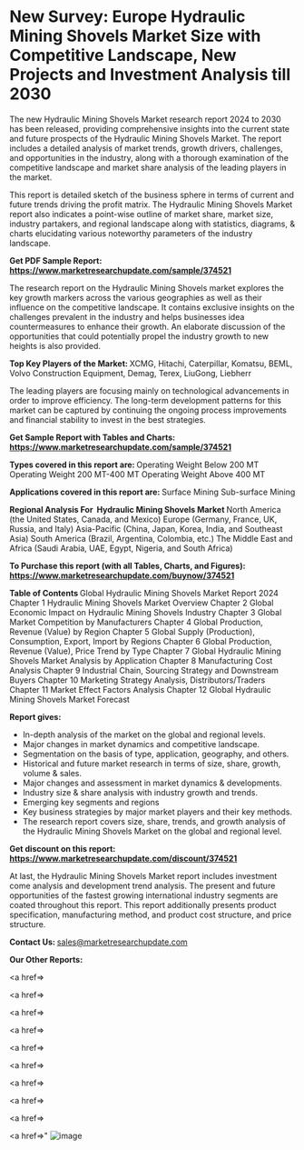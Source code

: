 # New Survey: Europe Hydraulic Mining Shovels Market Size with Competitive Landscape, New Projects and Investment Analysis till 2030

The new Hydraulic Mining Shovels Market research report 2024 to 2030 has been released, providing comprehensive insights into the current state and future prospects of the Hydraulic Mining Shovels Market. The report includes a detailed analysis of market trends, growth drivers, challenges, and opportunities in the industry, along with a thorough examination of the competitive landscape and market share analysis of the leading players in the market.

This report is detailed sketch of the business sphere in terms of current and future trends driving the profit matrix. The Hydraulic Mining Shovels Market report also indicates a point-wise outline of market share, market size, industry partakers, and regional landscape along with statistics, diagrams, &amp; charts elucidating various noteworthy parameters of the industry landscape.

<strong><b>Get PDF Sample Report: <a href=https://www.marketresearchupdate.com/sample/374521>https://www.marketresearchupdate.com/sample/374521</a></b></strong>

The research report on the Hydraulic Mining Shovels market explores the key growth markers across the various geographies as well as their influence on the competitive landscape. It contains exclusive insights on the challenges prevalent in the industry and helps businesses idea countermeasures to enhance their growth. An elaborate discussion of the opportunities that could potentially propel the industry growth to new heights is also provided.

<strong><b>Top Key Players of the Market:
</b></strong>XCMG, Hitachi, Caterpillar, Komatsu, BEML, Volvo Construction Equipment, Demag, Terex, LiuGong, Liebherr<strong><b>
</b></strong>

The leading players are focusing mainly on technological advancements in order to improve efficiency. The long-term development patterns for this market can be captured by continuing the ongoing process improvements and financial stability to invest in the best strategies.

<strong><b>Get Sample Report with Tables and Charts: <a href=https://www.marketresearchupdate.com/sample/374521>https://www.marketresearchupdate.com/sample/374521</a></b></strong>

<strong><b>Types covered in this report are:
</b></strong>Operating Weight Below 200 MT
Operating Weight 200 MT-400 MT
Operating Weight Above 400 MT<strong><b>
</b></strong>

<strong><b>Applications covered in this report are:
</b></strong>Surface Mining
Sub-surface Mining<strong><b>
</b></strong>

<strong><b>Regional Analysis For  Hydraulic Mining Shovels Market</b></strong><strong><b>
</b></strong>North America (the United States, Canada, and Mexico)
Europe (Germany, France, UK, Russia, and Italy)
Asia-Pacific (China, Japan, Korea, India, and Southeast Asia)
South America (Brazil, Argentina, Colombia, etc.)
The Middle East and Africa (Saudi Arabia, UAE, Egypt, Nigeria, and South Africa)

<strong><b>To Purchase this report (with all Tables, Charts, and Figures): <a href=https://www.marketresearchupdate.com/buynow/374521>https://www.marketresearchupdate.com/buynow/374521</a></b></strong>

<strong><b>Table of Contents</b></strong><strong><b>
</b></strong>Global Hydraulic Mining Shovels Market Report 2024
Chapter 1 Hydraulic Mining Shovels Market Overview
Chapter 2 Global Economic Impact on Hydraulic Mining Shovels Industry
Chapter 3 Global Market Competition by Manufacturers
Chapter 4 Global Production, Revenue (Value) by Region
Chapter 5 Global Supply (Production), Consumption, Export, Import by Regions
Chapter 6 Global Production, Revenue (Value), Price Trend by Type
Chapter 7 Global Hydraulic Mining Shovels Market Analysis by Application
Chapter 8 Manufacturing Cost Analysis
Chapter 9 Industrial Chain, Sourcing Strategy and Downstream Buyers
Chapter 10 Marketing Strategy Analysis, Distributors/Traders
Chapter 11 Market Effect Factors Analysis
Chapter 12 Global Hydraulic Mining Shovels Market Forecast

<strong><b>Report gives:</b></strong>

- In-depth analysis of the market on the global and regional levels.
- Major changes in market dynamics and competitive landscape.
- Segmentation on the basis of type, application, geography, and others.
- Historical and future market research in terms of size, share, growth, volume &amp; sales.
- Major changes and assessment in market dynamics &amp; developments.
- Industry size &amp; share analysis with industry growth and trends.
- Emerging key segments and regions
- Key business strategies by major market players and their key methods.
- The research report covers size, share, trends, and growth analysis of the Hydraulic Mining Shovels Market on the global and regional level.

<strong><b>Get discount on this report: <a href=https://www.marketresearchupdate.com/discount/374521>https://www.marketresearchupdate.com/discount/374521</a></b></strong>

At last, the Hydraulic Mining Shovels Market report includes investment come analysis and development trend analysis. The present and future opportunities of the fastest growing international industry segments are coated throughout this report. This report additionally presents product specification, manufacturing method, and product cost structure, and price structure.

<strong><b>Contact Us:
</b></strong>sales@marketresearchupdate.com

<strong>Our Other Reports:</strong>

<a href=></a>

<a href=></a>

<a href=></a>

<a href=></a>

<a href=></a>

<a href=></a>

<a href=></a>

<a href=></a>

<a href=></a>

<a href=></a>"
![image](https://github.com/Gayatrikarjule/Market-Analysis-360/assets/97346546/26ba6b43-4eca-4bc4-b99d-f8952430fc63)
